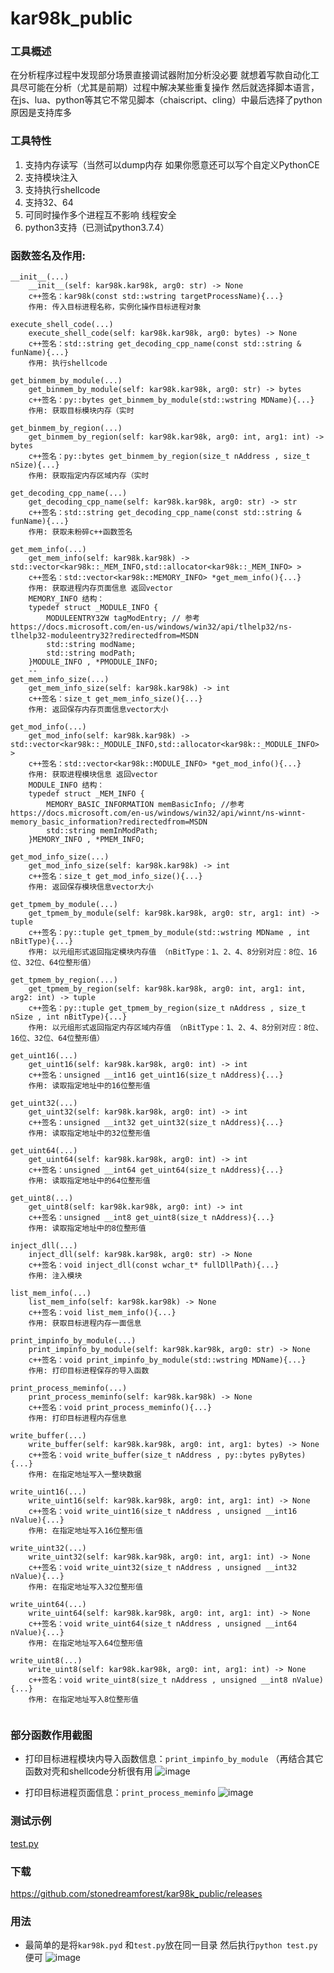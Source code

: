 # kar98k_public




### 工具概述
在分析程序过程中发现部分场景直接调试器附加分析没必要 就想着写款自动化工具尽可能在分析（尤其是前期）过程中解决某些重复操作
然后就选择脚本语言，在js、lua、python等其它不常见脚本（chaiscript、cling）中最后选择了python 原因是支持库多


### 工具特性
1. 支持内存读写（当然可以dump内存 如果你愿意还可以写个自定义PythonCE
2. 支持模块注入
3. 支持执行shellcode
4. 支持32、64
5. 可同时操作多个进程互不影响 线程安全
6. python3支持（已测试python3.7.4）

### 函数签名及作用:
```
__init__(...)
    __init__(self: kar98k.kar98k, arg0: str) -> None
    c++签名：kar98k(const std::wstring targetProcessName){...}
    作用: 传入目标进程名称，实例化操作目标进程对象

execute_shell_code(...)
    execute_shell_code(self: kar98k.kar98k, arg0: bytes) -> None
    c++签名：std::string get_decoding_cpp_name(const std::string & funName){...}
    作用: 执行shellcode

get_binmem_by_module(...)
    get_binmem_by_module(self: kar98k.kar98k, arg0: str) -> bytes
    c++签名：py::bytes get_binmem_by_module(std::wstring MDName){...}
    作用: 获取目标模块内存（实时

get_binmem_by_region(...)
    get_binmem_by_region(self: kar98k.kar98k, arg0: int, arg1: int) -> bytes
    c++签名：py::bytes get_binmem_by_region(size_t nAddress , size_t nSize){...}
    作用: 获取指定内存区域内存（实时

get_decoding_cpp_name(...)
    get_decoding_cpp_name(self: kar98k.kar98k, arg0: str) -> str
    c++签名：std::string get_decoding_cpp_name(const std::string & funName){...}
    作用: 获取未粉碎c++函数签名

get_mem_info(...)
    get_mem_info(self: kar98k.kar98k) -> std::vector<kar98k::_MEM_INFO,std::allocator<kar98k::_MEM_INFO> >
    c++签名：std::vector<kar98k::MEMORY_INFO> *get_mem_info(){...}
    作用: 获取进程内存页面信息 返回vector 
    MEMORY_INFO 结构：
	typedef struct _MODULE_INFO {
		MODULEENTRY32W tagModEntry; // 参考 https://docs.microsoft.com/en-us/windows/win32/api/tlhelp32/ns-tlhelp32-moduleentry32?redirectedfrom=MSDN
		std::string modName;
		std::string modPath;
	}MODULE_INFO , *PMODULE_INFO;
    --
get_mem_info_size(...)
    get_mem_info_size(self: kar98k.kar98k) -> int
    c++签名：size_t get_mem_info_size(){...}
    作用: 返回保存内存页面信息vector大小
    
get_mod_info(...)
    get_mod_info(self: kar98k.kar98k) -> std::vector<kar98k::_MODULE_INFO,std::allocator<kar98k::_MODULE_INFO> >
    c++签名：std::vector<kar98k::MODULE_INFO> *get_mod_info(){...}
    作用: 获取进程模块信息 返回vector
    MODULE_INFO 结构：
	typedef struct _MEM_INFO {
		MEMORY_BASIC_INFORMATION memBasicInfo; //参考 https://docs.microsoft.com/en-us/windows/win32/api/winnt/ns-winnt-memory_basic_information?redirectedfrom=MSDN
		std::string memInModPath;
	}MEMORY_INFO , *PMEM_INFO;
    
get_mod_info_size(...)
    get_mod_info_size(self: kar98k.kar98k) -> int
    c++签名：size_t get_mod_info_size(){...}
    作用: 返回保存模块信息vector大小
    
get_tpmem_by_module(...)
    get_tpmem_by_module(self: kar98k.kar98k, arg0: str, arg1: int) -> tuple
    c++签名：py::tuple get_tpmem_by_module(std::wstring MDName , int nBitType){...}
    作用: 以元组形式返回指定模块内存值 （nBitType：1、2、4、8分别对应：8位、16位、32位、64位整形值）
    
get_tpmem_by_region(...)
    get_tpmem_by_region(self: kar98k.kar98k, arg0: int, arg1: int, arg2: int) -> tuple
    c++签名：py::tuple get_tpmem_by_region(size_t nAddress , size_t nSize , int nBitType){...}
    作用: 以元组形式返回指定内存区域内存值 （nBitType：1、2、4、8分别对应：8位、16位、32位、64位整形值）
    
get_uint16(...)
    get_uint16(self: kar98k.kar98k, arg0: int) -> int
    c++签名：unsigned __int16 get_uint16(size_t nAddress){...}
    作用: 读取指定地址中的16位整形值
    
get_uint32(...)
    get_uint32(self: kar98k.kar98k, arg0: int) -> int
    c++签名：unsigned __int32 get_uint32(size_t nAddress){...}
    作用: 读取指定地址中的32位整形值
    
get_uint64(...)
    get_uint64(self: kar98k.kar98k, arg0: int) -> int
    c++签名：unsigned __int64 get_uint64(size_t nAddress){...}
    作用: 读取指定地址中的64位整形值
    
get_uint8(...)
    get_uint8(self: kar98k.kar98k, arg0: int) -> int
    c++签名：unsigned __int8 get_uint8(size_t nAddress){...}
    作用: 读取指定地址中的8位整形值
    
inject_dll(...)
    inject_dll(self: kar98k.kar98k, arg0: str) -> None
    c++签名：void inject_dll(const wchar_t* fullDllPath){...}
    作用: 注入模块
    
list_mem_info(...)
    list_mem_info(self: kar98k.kar98k) -> None
    c++签名：void list_mem_info(){...}
    作用: 获取目标进程内存一面信息
    
print_impinfo_by_module(...)
    print_impinfo_by_module(self: kar98k.kar98k, arg0: str) -> None
    c++签名：void print_impinfo_by_module(std::wstring MDName){...}
    作用: 打印目标进程保存的导入函数
    
print_process_meminfo(...)
    print_process_meminfo(self: kar98k.kar98k) -> None
    c++签名：void print_process_meminfo(){...}
    作用: 打印目标进程内存信息
    
write_buffer(...)
    write_buffer(self: kar98k.kar98k, arg0: int, arg1: bytes) -> None
    c++签名：void write_buffer(size_t nAddress , py::bytes pyBytes){...}
    作用: 在指定地址写入一整块数据
    
write_uint16(...)
    write_uint16(self: kar98k.kar98k, arg0: int, arg1: int) -> None
    c++签名：void write_uint16(size_t nAddress , unsigned __int16 nValue){...}
    作用: 在指定地址写入16位整形值
    
write_uint32(...)
    write_uint32(self: kar98k.kar98k, arg0: int, arg1: int) -> None
    c++签名：void write_uint32(size_t nAddress , unsigned __int32 nValue){...}
    作用: 在指定地址写入32位整形值
    
write_uint64(...)
    write_uint64(self: kar98k.kar98k, arg0: int, arg1: int) -> None
    c++签名：void write_uint64(size_t nAddress , unsigned __int64 nValue){...}
    作用: 在指定地址写入64位整形值
    
write_uint8(...)
    write_uint8(self: kar98k.kar98k, arg0: int, arg1: int) -> None
    c++签名：void write_uint8(size_t nAddress , unsigned __int8 nValue){...}
    作用: 在指定地址写入8位整形值
    
```

### 部分函数作用截图
- 打印目标进程模块内导入函数信息：`print_impinfo_by_module` （再结合其它函数对壳和shellcode分析很有用
![image](https://user-images.githubusercontent.com/16742566/66462446-ac272880-eaad-11e9-8b27-b77463d75974.png)


- 打印目标进程页面信息：`print_process_meminfo`
![image](https://user-images.githubusercontent.com/16742566/66462273-50f53600-eaad-11e9-8ca2-b3d808b98d23.png)

### 测试示例
[test.py](https://github.com/stonedreamforest/kar98k_public/blob/master/test.py)


### 下载

https://github.com/stonedreamforest/kar98k_public/releases

### 用法
- 最简单的是将`kar98k.pyd` 和`test.py`放在同一目录 然后执行`python test.py`便可
![image](https://user-images.githubusercontent.com/16742566/66464679-ff9b7580-eab1-11e9-8d96-f6425464887d.png)






